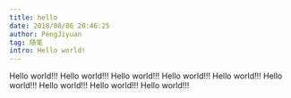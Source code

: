 ```yaml
---
title: hello
date: 2018/08/06 20:46:25
author: PengJiyuan
tag: 随笔
intro: Hello world!
---
```


Hello world!!!
Hello world!!!
Hello world!!!
Hello world!!!
Hello world!!!
Hello world!!!
Hello world!!!
Hello world!!!
Hello world!!!
